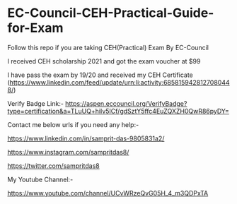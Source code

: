 # EC-Council-CEH-Practical-Guide-for-Exam

Follow this repo if you are taking CEH(Practical) Exam By EC-Council

I received CEH scholarship 2021 and got the exam voucher at $99

I have pass the exam by 19/20 and received my CEH Certificate (https://www.linkedin.com/feed/update/urn:li:activity:6858159428127080448/)

Verify Badge Link:- https://aspen.eccouncil.org/VerifyBadge?type=certification&a=TLuUQ+hiIv5ICf/gdSztY5ffc4EuZQXZH0QwR86pyDY=

Contact me below urls if you need any help:-

https://www.linkedin.com/in/samprit-das-9805831a2/

https://www.instagram.com/sampritdas8/

https://twitter.com/sampritdas8

My Youtube Channel:-

https://www.youtube.com/channel/UCvWRzeQvG05H_4_m3QDPxTA
